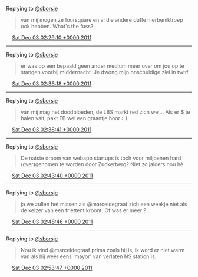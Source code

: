 Replying to [@sborsje](https://twitter.com/sborsje/status/142764286194888704)

> van mij mogen ze foursquare en al die andere duffe hierbeniktroep ook hebben\. What's the fuss?

<img src="../../media/tweet.ico" width="12" /> [Sat Dec 03 02:29:10 +0000 2011](https://twitter.com/DromerDenker/status/142792463520768000)

----

Replying to [@sborsje](https://twitter.com/sborsje/status/142793374590713857)

> er was op een bepaald geen ander medium meer over om jou op te stangen voorbij middernacht\. Je dwong mijn onschuldige ziel in twtr\!

<img src="../../media/tweet.ico" width="12" /> [Sat Dec 03 02:36:18 +0000 2011](https://twitter.com/DromerDenker/status/142794255822368768)

----

Replying to [@sborsje](https://twitter.com/sborsje/status/142793729126825984)

> van mij mag het doodbloeden, de LBS markt red zich wel\.\.\. Als er $ te halen valt, pakt FB wel een graantje hoor :\-\)

<img src="../../media/tweet.ico" width="12" /> [Sat Dec 03 02:38:41 +0000 2011](https://twitter.com/DromerDenker/status/142794857130369024)

----

Replying to [@sborsje](https://twitter.com/sborsje/status/142795380080386051)

> De natste droom van webapp startups is toch voor miljoenen hard \(over\)genomen te worden door Zuckerberg? Niet zo jaloers nou hè

<img src="../../media/tweet.ico" width="12" /> [Sat Dec 03 02:43:40 +0000 2011](https://twitter.com/DromerDenker/status/142796111185330176)

----

Replying to [@sborsje](https://twitter.com/sborsje/status/142796495844937730)

> ja we zullen het missen als @marceldegraaf zich een weekje niet als de keizer van een friettent kroont\. Of was er meer ?

<img src="../../media/tweet.ico" width="12" /> [Sat Dec 03 02:48:46 +0000 2011](https://twitter.com/DromerDenker/status/142797395456036864)

----

Replying to [@sborsje](https://twitter.com/sborsje/status/142797873510232064)

> Nou ik vind @marceldegraaf prima zoals hij is, ik word er niet warm van als hij weer eens 'mayor' van verlaten NS station is\.

<img src="../../media/tweet.ico" width="12" /> [Sat Dec 03 02:53:47 +0000 2011](https://twitter.com/DromerDenker/status/142798655156531200)